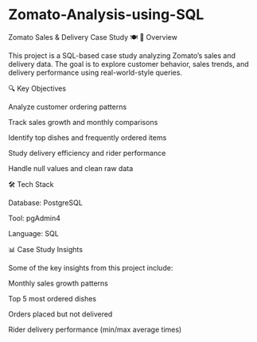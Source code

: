 # Zomato-Analysis-using-SQL
Zomato Sales & Delivery Case Study 🍽️
📌 Overview

This project is a SQL-based case study analyzing Zomato’s sales and delivery data.
The goal is to explore customer behavior, sales trends, and delivery performance using real-world-style queries.

🔍 Key Objectives

Analyze customer ordering patterns

Track sales growth and monthly comparisons

Identify top dishes and frequently ordered items

Study delivery efficiency and rider performance

Handle null values and clean raw data

🛠️ Tech Stack

Database: PostgreSQL

Tool: pgAdmin4

Language: SQL

📊 Case Study Insights

Some of the key insights from this project include:

Monthly sales growth patterns

Top 5 most ordered dishes

Orders placed but not delivered

Rider delivery performance (min/max average times)
